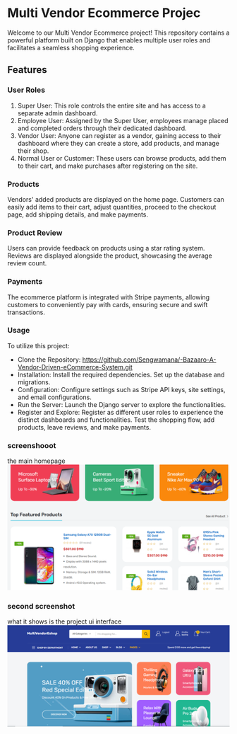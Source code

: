 # Multi Vendor Ecommerce Projec

Welcome to our Multi Vendor Ecommerce project! This repository contains a powerful platform built on Django that enables multiple user roles and facilitates a seamless shopping experience.

## Features
### User Roles
1. Super User: This role controls the entire site and has access to a separate admin dashboard.
2. Employee User: Assigned by the Super User, employees manage placed and completed orders through their dedicated dashboard.
3. Vendor User: Anyone can register as a vendor, gaining access to their dashboard where they can create a store, add products, and manage their shop.
4. Normal User or Customer: These users can browse products, add them to their cart, and make purchases after registering on the site.

### Products
Vendors' added products are displayed on the home page. Customers can easily add items to their cart, adjust quantities, proceed to the checkout page, add shipping details, and make payments.

### Product Review
Users can provide feedback on products using a star rating system. Reviews are displayed alongside the product, showcasing the average review count.

### Payments
The ecommerce platform is integrated with Stripe payments, allowing customers to conveniently pay with cards, ensuring secure and swift transactions.

### Usage
To utilize this project:

- Clone the Repository: https://github.com/Sengwamana/-Bazaaro-A-Vendor-Driven-eCommerce-System.git
- Installation: Install the required dependencies. Set up the database and migrations.
- Configuration: Configure settings such as Stripe API keys, site settings, and email configurations.
- Run the Server: Launch the Django server to explore the functionalities.
- Register and Explore: Register as different user roles to experience the distinct dashboards and functionalities. Test the shopping flow, add products, leave reviews, and make payments.

### screenshooot
the main homepage
![image](proje3.PNG)

### second screenshot
what it shows is the project ui interface
![image](proje1.PNG)
